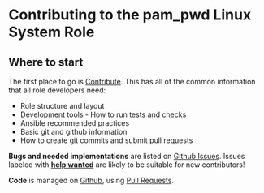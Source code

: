 # Contributing to the pam_pwd Linux System Role

## Where to start

The first place to go is [Contribute](https://linux-system-roles.github.io/contribute.html).
This has all of the common information that all role developers need:

* Role structure and layout
* Development tools - How to run tests and checks
* Ansible recommended practices
* Basic git and github information
* How to create git commits and submit pull requests

**Bugs and needed implementations** are listed on
[Github Issues](https://github.com/linux-system-roles/pam_pwd/issues).
Issues labeled with
[**help wanted**](https://github.com/linux-system-roles/pam_pwd/issues?q=is%3Aissue+is%3Aopen+label%3A%22help+wanted%22)
are likely to be suitable for new contributors!

**Code** is managed on [Github](https://github.com/linux-system-roles/pam_pwd), using
[Pull Requests](https://help.github.com/en/github/collaborating-with-issues-and-pull-requests/about-pull-requests).
